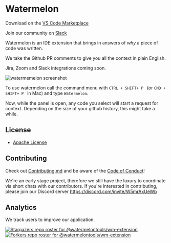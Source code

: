 # Watermelon
Download on the [VS Code Marketplace](https://marketplace.visualstudio.com/items?itemName=WatermelonTools.watermelon-tools)

Join our community on [Slack](https://join.slack.com/t/watermelonusers/shared_invite/zt-15bjnr3rm-uoz8QMb1HMVB4Qywvq94~Q)   

Watermelon is an IDE extension that brings in answers of _why_ a piece of code was written.

We take the Github PR comments to give you all the context in plain English.

Jira, Zoom and Slack integrations coming soon.

![watermemelon screenshot](https://github.com/watermelontools/wm-extension/blob/main/imagen.png?raw=true)

To use watermelon call the command menu with `CTRL + SHIFT+ P ` (or `CMD + SHIFT+ P ` in Mac)
and type `Watermelon`.

Now, while the panel is open, any code you select will start a request for context. Depending on the size of your github history, this might take a while.

## License

- [Apache License](https://github.com/watermelontools/wm-extension/blob/main/LICENSE)

## Contributing

Check out [Contributing.md](https://github.com/watermelontools/wm-extension/blob/dev/CONTRIBUTING.md) and be aware of the [Code of Conduct](https://github.com/watermelontools/wm-extension/blob/dev/CODE_OF_CONDUCT.md)!

We're an early stage project, therefore we still have the luxury to coordinate via short chats with our contributors. If you're interested in contributing, please join our Discord server https://discord.com/invite/W5mrAxUeWb

## Analytics

We track users to improve our application.


[![Stargazers repo roster for @watermelontools/wm-extension](https://reporoster.com/stars/watermelontools/wm-extension)](https://github.com/watermelontools/wm-extension/stargazers)
[![Forkers repo roster for @watermelontools/wm-extension](https://reporoster.com/forks/watermelontools/wm-extension)](https://github.com/watermelontools/wm-extension/network/members)
